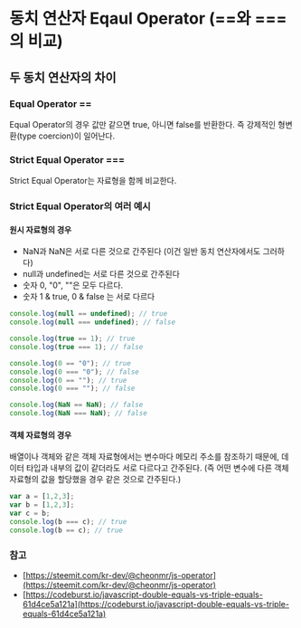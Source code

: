 # 동치 연산자 Eqaul Operator (==와 ===의 비교)

## 두 동치 연산자의 차이
### Equal Operator ==
Equal Operator의 경우 값만 같으면 true, 아니면 false를 반환한다. 즉 강제적인 형변환(type coercion)이 일어난다.

### Strict Equal Operator ===
Strict Equal Operator는 자료형을 함께 비교한다.

### Strict Equal Operator의 여러 예시
#### 원시 자료형의 경우
- NaN과 NaN은 서로 다른 것으로 간주된다 (이건 일반 동치 연산자에서도 그러하다)
- null과 undefined는 서로 다른 것으로 간주된다
- 숫자 0, "0", ""은 모두 다르다.
- 숫자 1 &  true, 0 & false 는 서로 다르다

```javascript
console.log(null == undefined); // true 
console.log(null === undefined); // false

console.log(true == 1); // true 
console.log(true === 1); // false

console.log(0 == "0"); // true 
console.log(0 === "0"); // false 
console.log(0 == ""); // true 
console.log(0 === ""); // false

console.log(NaN == NaN); // false 
console.log(NaN === NaN); // false
```

#### 객체 자료형의 경우
배열이나 객체와 같은 객체 자료형에서는 변수마다 메모리 주소를 참조하기 때문에, 데이터 타입과 내부의 값이 같더라도 서로 다르다고 간주된다. (즉 어떤 변수에 다른 객체 자료형의 값을 할당했을 경우 같은 것으로 간주된다.)

```javascript
var a = [1,2,3]; 
var b = [1,2,3]; 
var c = b; 
console.log(b === c); // true 
console.log(b == c); // true
```

### 참고

- [https://steemit.com/kr-dev/@cheonmr/js-operator](https://steemit.com/kr-dev/@cheonmr/js-operator)
- [https://codeburst.io/javascript-double-equals-vs-triple-equals-61d4ce5a121a](https://codeburst.io/javascript-double-equals-vs-triple-equals-61d4ce5a121a)
